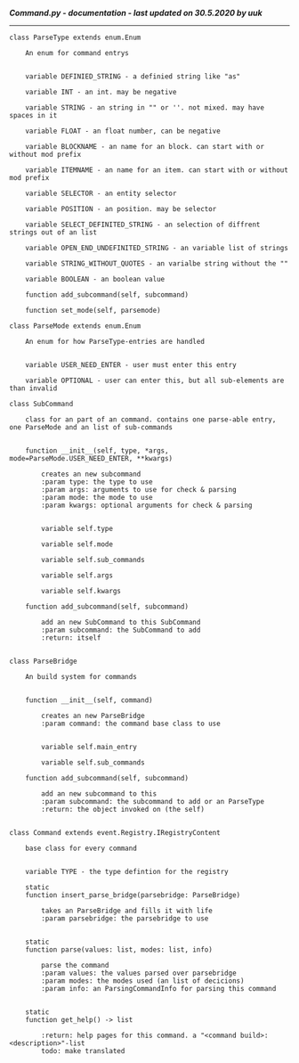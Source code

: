 ***Command.py - documentation - last updated on 30.5.2020 by uuk***
___

    class ParseType extends enum.Enum
        
        An enum for command entrys


        variable DEFINIED_STRING - a definied string like "as"

        variable INT - an int. may be negative

        variable STRING - an string in "" or ''. not mixed. may have spaces in it

        variable FLOAT - an float number, can be negative

        variable BLOCKNAME - an name for an block. can start with or without mod prefix

        variable ITEMNAME - an name for an item. can start with or without mod prefix

        variable SELECTOR - an entity selector

        variable POSITION - an position. may be selector

        variable SELECT_DEFINITED_STRING - an selection of diffrent strings out of an list

        variable OPEN_END_UNDEFINITED_STRING - an variable list of strings

        variable STRING_WITHOUT_QUOTES - an varialbe string without the ""

        variable BOOLEAN - an boolean value

        function add_subcommand(self, subcommand)

        function set_mode(self, parsemode)

    class ParseMode extends enum.Enum
        
        An enum for how ParseType-entries are handled


        variable USER_NEED_ENTER - user must enter this entry

        variable OPTIONAL - user can enter this, but all sub-elements are than invalid

    class SubCommand
        
        class for an part of an command. contains one parse-able entry, one ParseMode and an list of sub-commands


        function __init__(self, type, *args, mode=ParseMode.USER_NEED_ENTER, **kwargs)
            
            creates an new subcommand
            :param type: the type to use
            :param args: arguments to use for check & parsing
            :param mode: the mode to use
            :param kwargs: optional arguments for check & parsing


            variable self.type

            variable self.mode

            variable self.sub_commands

            variable self.args

            variable self.kwargs

        function add_subcommand(self, subcommand)
            
            add an new SubCommand to this SubCommand
            :param subcommand: the SubCommand to add
            :return: itself


    class ParseBridge
        
        An build system for commands


        function __init__(self, command)
            
            creates an new ParseBridge
            :param command: the command base class to use


            variable self.main_entry

            variable self.sub_commands

        function add_subcommand(self, subcommand)
            
            add an new subcommand to this
            :param subcommand: the subcommand to add or an ParseType
            :return: the object invoked on (the self)


    class Command extends event.Registry.IRegistryContent
        
        base class for every command


        variable TYPE - the type defintion for the registry

        static
        function insert_parse_bridge(parsebridge: ParseBridge)
            
            takes an ParseBridge and fills it with life
            :param parsebridge: the parsebridge to use


        static
        function parse(values: list, modes: list, info)
            
            parse the command
            :param values: the values parsed over parsebridge
            :param modes: the modes used (an list of decicions)
            :param info: an ParsingCommandInfo for parsing this command


        static
        function get_help() -> list
            
            :return: help pages for this command. a "<command build>: <description>"-list
            todo: make translated
